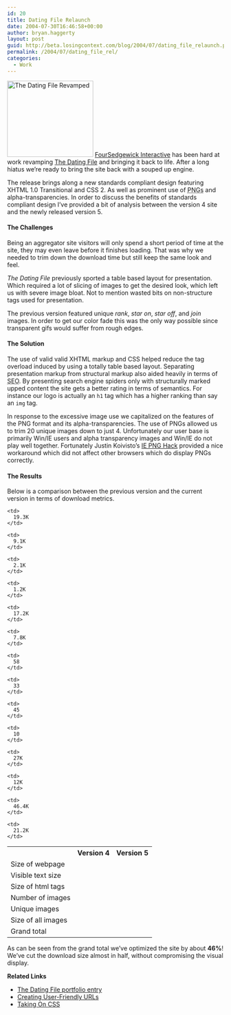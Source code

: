 ```yaml
---
id: 20
title: Dating File Relaunch
date: 2004-07-30T16:46:58+00:00
author: bryan.haggerty
layout: post
guid: http://beta.losingcontext.com/blog/2004/07/dating_file_relaunch.php
permalink: /2004/07/dating_file_rel/
categories:
  - Work
---
```

[<img src="/blog/images/new-tdf.jpg" alt="The Dating File Revamped" class="image-right" border="0" height="177" width="200" />](http://www.thedatingfile.com "Visit The Dating File.com") [FourSedgewick Interactive](http://www.foursedgewick.com "Visit the FourSedgewick Interactive web site") has been hard at work revamping [The Dating File](http://www.thedatingfile.com "Visit The Dating File.com") and bringing it back to life. After a long hiatus we&#8217;re ready to bring the site back with a souped up engine.

The release brings along a new standards compliant design featuring XHTML 1.0 Transitional and CSS 2. As well as prominent use of <acronym title="Portable Network Graphics">PNGs</acronym> and alpha-transparencies. In order to discuss the benefits of standards compliant design I&#8217;ve provided a bit of analysis between the version 4 site and the newly released version 5.

#### The Challenges

Being an aggregator site visitors will only spend a short period of time at the site, they may even leave before it finishes loading. That was why we needed to trim down the download time but still keep the same look and feel.

_The Dating File_ previously sported a table based layout for presentation. Which required a lot of slicing of images to get the desired look, which left us with severe image bloat. Not to mention wasted bits on non-structure tags used for presentation.

The previous version featured unique _rank_, _star on_, _star off_, and _join_ images. In order to get our color fade this was the only way possible since transparent gifs would suffer from rough edges.

#### The Solution

The use of valid valid XHTML markup and CSS helped reduce the tag overload induced by using a totally table based layout. Separating presentation markup from structural markup also aided heavily in terms of <acronym title="Search Engine Optimization">SEO</acronym>. By presenting search engine spiders only with structurally marked upped content the site gets a better rating in terms of semantics. For instance our logo is actually an `h1` tag which has a higher ranking than say an `img` tag.

In response to the excessive image use we capitalized on the features of the PNG format and its alpha-transparencies. The use of PNGs allowed us to trim 20 unique images down to just 4. Unfortunately our user base is primarily Win/IE users and alpha transparency images and Win/IE do not play well together. Fortunately Justin Koivisto&#8217;s [IE PNG Hack](http://www.koivi.com/ie-png-transparency/ "Learn more about the IE PNG hack") provided a nice workaround which did not affect other browsers which do display PNGs correctly.

#### The Results

Below is a comparison between the previous version and the current version in terms of download metrics.

<table border="0" cellspacing="0">
  <th>
  </th>
  
  <th>
    Version 4
  </th>
  
  <th>
    Version 5
  </th>
  
  <tr>
    <td>
      Size of webpage
    </td>
    
    <td>
      19.3K
    </td>
    
    <td>
      9.1K
    </td>
  </tr>
  
  <tr>
    <td>
      Visible text size
    </td>
    
    <td>
      2.1K
    </td>
    
    <td>
      1.2K
    </td>
  </tr>
  
  <tr>
    <td>
      Size of html tags
    </td>
    
    <td>
      17.2K
    </td>
    
    <td>
      7.8K
    </td>
  </tr>
  
  <tr>
    <td>
      Number of images
    </td>
    
    <td>
      58
    </td>
    
    <td>
      33
    </td>
  </tr>
  
  <tr>
    <td>
      Unique images
    </td>
    
    <td>
      45
    </td>
    
    <td>
      10
    </td>
  </tr>
  
  <tr>
    <td>
      Size of all images
    </td>
    
    <td>
      27K
    </td>
    
    <td>
      12K
    </td>
  </tr>
  
  <tr>
    <td>
      Grand total
    </td>
    
    <td>
      46.4K
    </td>
    
    <td>
      21.2K
    </td>
  </tr>
</table>

As can be seen from the grand total we&#8217;ve optimized the site by about **46%**! We&#8217;ve cut the download size almost in half, without compromising the visual display.

<p id="related-links">
  <strong>Related Links</strong>
</p>

  * [The Dating File portfolio entry](http://www.losingcontext.com/portfolio/thedatingfile/)
  * [Creating User-Friendly URLs](http://www.losingcontext.com/blog/2004/08/creating_userfr.php)
  * [Taking On CSS](http://www.losingcontext.com/blog/2004/08/taking_on_css.php)